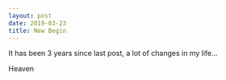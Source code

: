 ```yaml
---
layout: post
date: 2019-03-23
title: New Begin
---
```



It has been 3 years since last post, a lot of changes in my life...

Heaven

